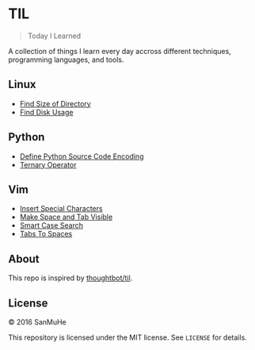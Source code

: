 # TIL

> Today I Learned 

A collection of things I learn every day accross different techniques, programming languages, and tools.

## Linux
- [Find Size of Directory](linux/find-directory-size.md)
- [Find Disk Usage](linux/find-disk-usage.md)

## Python
- [Define Python Source Code Encoding](python/define-python-source-code-encoding.md)
- [Ternary Operator](python/ternary-operator.md)

## Vim
- [Insert Special Characters](vim/insert-special-characters.md)
- [Make Space and Tab Visible](vim/make-space-and-tab-visible.md)
- [Smart Case Search](vim/smart-case-search.md)
- [Tabs To Spaces](vim/tabs-to-spaces.md)

## About

This repo is inspired by [thoughtbot/til](https://github.com/thoughtbot/til).

## License

&copy; 2016 SanMuHe

This repository is licensed under the MIT license. See `LICENSE` for details.
